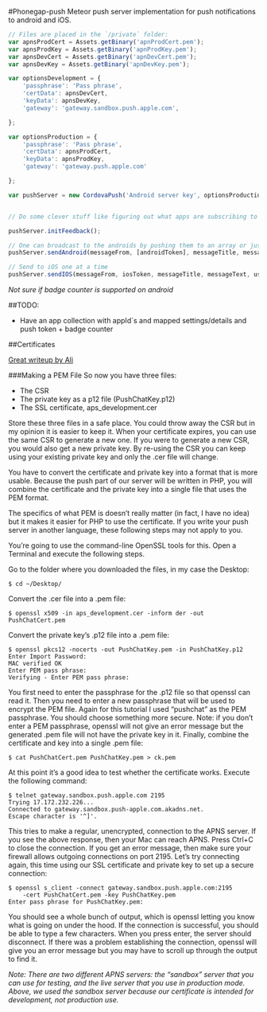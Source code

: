 #Phonegap-push
Meteor push server implementation for push notifications to android and iOS.

```js
// Files are placed in the `/private` folder:
var apnsProdCert = Assets.getBinary('apnProdCert.pem');
var apnsProdKey = Assets.getBinary('apnProdKey.pem');
var apnsDevCert = Assets.getBinary('apnDevCert.pem');
var apnsDevKey = Assets.getBinary('apnDevKey.pem');

var optionsDevelopment = {
    'passphrase': 'Pass phrase',
    'certData': apnsDevCert,
    'keyData': apnsDevKey,
    'gateway': 'gateway.sandbox.push.apple.com',

};

var optionsProduction = {
    'passphrase': 'Pass phrase',
    'certData': apnsProdCert,
    'keyData': apnsProdKey,
    'gateway': 'gateway.push.apple.com'

};

var pushServer = new CordovaPush('Android server key', optionsProduction );


// Do some clever stuff like figuring out what apps are subscribing to certain push messages

pushServer.initFeedback();

// One can broadcast to the androids by pushing them to an array or just send one at a time:
pushServer.sendAndroid(messageFrom, [androidToken], messageTitle, messageText, user.msgCount);

// Send to iOS one at a time
pushServer.sendIOS(messageFrom, iosToken, messageTitle, messageText, user.msgCount);
```
*Not sure if badge counter is supported on android*

##TODO:
* Have an app collection with appId´s and mapped settings/details and push token + badge counter

##Certificates

[Great writeup by Ali](http://www.raywenderlich.com/32960/apple-push-notification-services-in-ios-6-tutorial-part-1)

###Making a PEM File
So now you have three files:
* The CSR
* The private key as a p12 file (PushChatKey.p12)
* The SSL certificate, aps_development.cer

Store these three files in a safe place. You could throw away the CSR but in my opinion it is easier to keep it. When your certificate expires, you can use the same CSR to generate a new one. If you were to generate a new CSR, you would also get a new private key. By re-using the CSR you can keep using your existing private key and only the .cer file will change.

You have to convert the certificate and private key into a format that is more usable. Because the push part of our server will be written in PHP, you will combine the certificate and the private key into a single file that uses the PEM format.

The specifics of what PEM is doesn’t really matter (in fact, I have no idea) but it makes it easier for PHP to use the certificate. If you write your push server in another language, these following steps may not apply to you.

You’re going to use the command-line OpenSSL tools for this. Open a Terminal and execute the following steps.

Go to the folder where you downloaded the files, in my case the Desktop:
```
$ cd ~/Desktop/
```
Convert the .cer file into a .pem file:
```
$ openssl x509 -in aps_development.cer -inform der -out PushChatCert.pem
```
Convert the private key’s .p12 file into a .pem file:
```
$ openssl pkcs12 -nocerts -out PushChatKey.pem -in PushChatKey.p12
Enter Import Password: 
MAC verified OK
Enter PEM pass phrase: 
Verifying - Enter PEM pass phrase: 
```
You first need to enter the passphrase for the .p12 file so that openssl can read it. Then you need to enter a new passphrase that will be used to encrypt the PEM file. Again for this tutorial I used “pushchat” as the PEM passphrase. You should choose something more secure.
Note: if you don’t enter a PEM passphrase, openssl will not give an error message but the generated .pem file will not have the private key in it.
Finally, combine the certificate and key into a single .pem file:
```
$ cat PushChatCert.pem PushChatKey.pem > ck.pem
```
At this point it’s a good idea to test whether the certificate works. Execute the following command:
```
$ telnet gateway.sandbox.push.apple.com 2195
Trying 17.172.232.226...
Connected to gateway.sandbox.push-apple.com.akadns.net.
Escape character is '^]'.
```
This tries to make a regular, unencrypted, connection to the APNS server. If you see the above response, then your Mac can reach APNS. Press Ctrl+C to close the connection. If you get an error message, then make sure your firewall allows outgoing connections on port 2195.
Let’s try connecting again, this time using our SSL certificate and private key to set up a secure connection:
```
$ openssl s_client -connect gateway.sandbox.push.apple.com:2195 
    -cert PushChatCert.pem -key PushChatKey.pem
Enter pass phrase for PushChatKey.pem: 
```
You should see a whole bunch of output, which is openssl letting you know what is going on under the hood.
If the connection is successful, you should be able to type a few characters. When you press enter, the server should disconnect. If there was a problem establishing the connection, openssl will give you an error message but you may have to scroll up through the output to find it.

*Note: There are two different APNS servers: the “sandbox” server that you can use for testing, and the live server that you use in production mode. Above, we used the sandbox server because our certificate is intended for development, not production use.*

